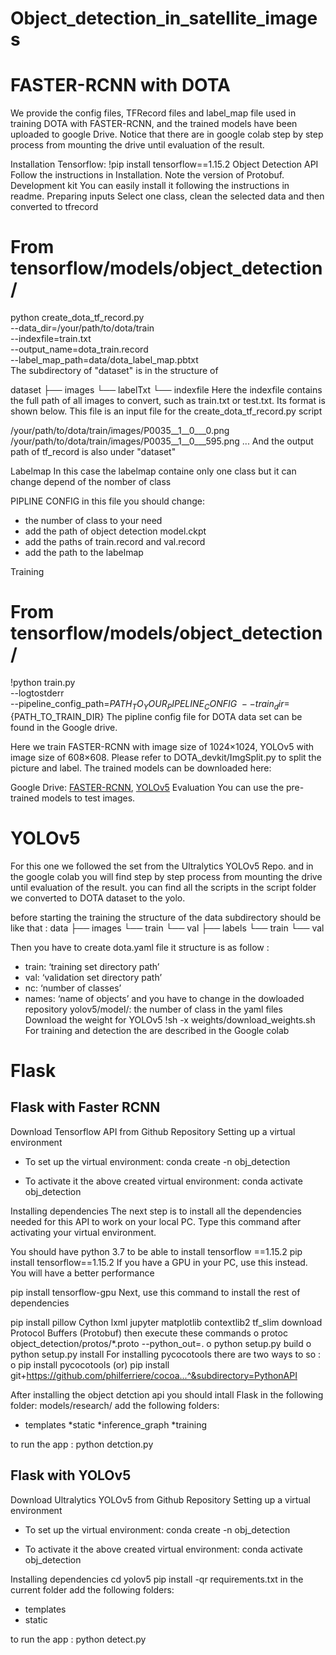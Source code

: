 # Object_detection_in_satellite_images
# FASTER-RCNN with DOTA
We provide the config files, TFRecord files and label_map file used in training DOTA with FASTER-RCNN, and the trained models have been uploaded to google Drive.
Notice that there are in google colab step by step process from mounting the drive until evaluation of the result.

Installation
Tensorflow:
    !pip install tensorflow==1.15.2
Object Detection API
Follow the instructions in Installation. Note the version of Protobuf.
Development kit
You can easily install it following the instructions in readme.
Preparing inputs
Select one class, clean the selected data  and then converted to tfrecord 

# From tensorflow/models/object_detection/
python create_dota_tf_record.py \
    --data_dir=/your/path/to/dota/train \
    --indexfile=train.txt \
    --output_name=dota_train.record \
    --label_map_path=data/dota_label_map.pbtxt \
The subdirectory of "dataset" is in the structure of

dataset
    ├── images
    └── labelTxt
    └── indexfile
Here the indexfile contains the full path of all images to convert, such as train.txt or test.txt. Its format is shown below. This file is an input file for the create_dota_tf_record.py script 

/your/path/to/dota/train/images/P0035__1__0___0.png
/your/path/to/dota/train/images/P0035__1__0___595.png
...
And the output path of tf_record is also under "dataset"

Labelmap
In this case the labelmap containe only one class but it can change depend of the nomber of class

PIPLINE CONFIG
in this file you should change:
- the number of class to your need
- add the path of object detection model.ckpt
- add the paths of train.record and val.record
- add the path to the labelmap


Training

# From tensorflow/models/object_detection/
!python train.py \
    --logtostderr \
    --pipeline_config_path=${PATH_TO_YOUR_PIPELINE_CONFIG} \
    --train_dir=${PATH_TO_TRAIN_DIR}
The pipline config file for DOTA data set can be found in the Google drive.

Here we train FASTER-RCNN with image size of 1024×1024, YOLOv5 with image size of 608×608. Please refer to DOTA_devkit/ImgSplit.py to split the picture and label. The trained models can be downloaded here:

Google Drive: [FASTER-RCNN](https://drive.google.com/drive/u/1/folders/0AKXPJlD12Pn_Uk9PVA), [YOLOv5](https://drive.google.com/drive/u/1/folders/0ACEYqbc5R1cSUk9PVA)
Evaluation
You can use the pre-trained models to test images. 


#  YOLOv5
For this one we followed the set from the Ultralytics YOLOv5 Repo.
and in the google colab you will find step by step process from mounting the drive until evaluation of the result.
you can find all the scripts in the script folder
we converted to DOTA dataset to the yolo. 

before starting the training the structure of the data subdirectory should be like that :
data
    ├── images
        └── train
        └── val
    ├── labels
        └── train
        └── val

Then you have to create dota.yaml file it structure is as follow :
 - train: ‘training set directory path’
 - val: ‘validation set directory path’
 - nc: ‘number of classes’
 - names: ‘name of objects’
and you have to change in the dowloaded repository yolov5/model/: the number of class in the yaml files
Download the weight for YOLOv5
!sh -x weights/download_weights.sh
For training and detection the are described in the Google colab

#  Flask
## Flask with Faster RCNN

Download Tensorflow API from Github Repository
Setting up a virtual environment
  - To set up the virtual environment:
conda create -n obj_detection

  - To activate it the above created virtual environment:
conda activate obj_detection

Installing dependencies
The next step is to install all the dependencies needed for this API to work on your local PC. Type this command after activating your virtual environment.

You should have python 3.7 to be able to install tensorflow ==1.15.2
pip install tensorflow==1.15.2
If you have a GPU in your PC, use this instead. You will have a better performance

pip install tensorflow-gpu
Next, use this command to install the rest of dependencies

pip install pillow Cython lxml jupyter matplotlib contextlib2 tf_slim
download Protocol Buffers (Protobuf) then execute these commands
o protoc object_detection/protos/*.proto --python_out=.
o python setup.py build
o python setup.py install
For installing pycocotools there are two  ways to so :
o pip install pycocotools (or) pip install git+https://github.com/philferriere/cocoa...^&subdirectory=PythonAPI

After installing the object detction api 
you should intall Flask 
in the following folder: models/research/ 
add the following folders:
* templates
*static
*inference_graph
*training

to run the app : python detction.py

## Flask with YOLOv5

Download Ultralytics YOLOv5 from Github Repository
Setting up a virtual environment
  - To set up the virtual environment:
conda create -n obj_detection

  - To activate it the above created virtual environment:
conda activate obj_detection

Installing dependencies
cd yolov5
pip install -qr requirements.txt 
in the current folder add the following folders:
* templates
* static

to run the app : python detect.py



